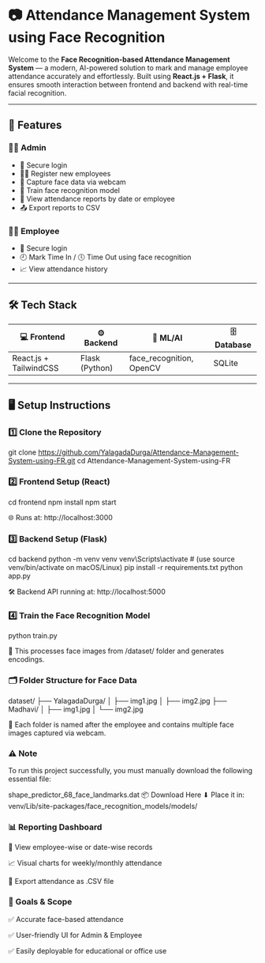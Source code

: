 # 📷 Attendance Management System using Face Recognition

Welcome to the **Face Recognition-based Attendance Management System** — a modern, AI-powered solution to mark and manage employee attendance accurately and effortlessly. Built using **React.js + Flask**, it ensures smooth interaction between frontend and backend with real-time facial recognition.

---

## 🚀 Features

### 👩‍💼 Admin
- 🔐 Secure login
- 👨‍💼 Register new employees
- 📸 Capture face data via webcam
- 🧠 Train face recognition model
- 📅 View attendance reports by date or employee
- 📤 Export reports to CSV

### 👩‍💻 Employee
- 🔐 Secure login
- 🕘 Mark Time In / 🕔 Time Out using face recognition
- 📈 View attendance history

---

## 🛠️ Tech Stack

| 💻 Frontend | ⚙️ Backend | 🧠 ML/AI | 🗄️ Database |
|-------------|-------------|-----------|-------------|
| React.js + TailwindCSS | Flask (Python) | face_recognition, OpenCV | SQLite |

---

## 🖥️ Setup Instructions

### 1️⃣ Clone the Repository

git clone https://github.com/YalagadaDurga/Attendance-Management-System-using-FR.git
cd Attendance-Management-System-using-FR

### 2️⃣ Frontend Setup (React)

cd frontend
npm install
npm start

🌐 Runs at: http://localhost:3000

### 3️⃣ Backend Setup (Flask)

cd backend
python -m venv venv
venv\Scripts\activate  # (use source venv/bin/activate on macOS/Linux)
pip install -r requirements.txt
python app.py

🛠️ Backend API running at: http://localhost:5000

### 4️⃣ Train the Face Recognition Model

python train.py

🔁 This processes face images from /dataset/ folder and generates encodings.

### 🗂️ Folder Structure for Face Data

dataset/
├── YalagadaDurga/
│   ├── img1.jpg
│   ├── img2.jpg
├── Madhavi/
│   ├── img1.jpg
│   └── img2.jpg

📸 Each folder is named after the employee and contains multiple face images captured via webcam.

### ⚠️ Note
To run this project successfully, you must manually download the following essential file:

shape_predictor_68_face_landmarks.dat
📦 Download Here
⬇ Place it in:
venv/Lib/site-packages/face_recognition_models/models/


### 📊 Reporting Dashboard
📆 View employee-wise or date-wise records

📈 Visual charts for weekly/monthly attendance

📂 Export attendance as .CSV file


### 🎯 Goals & Scope
✅ Accurate face-based attendance

✅ User-friendly UI for Admin & Employee

✅ Easily deployable for educational or office use
